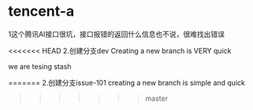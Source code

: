 # tencent-a
1这个腾讯AI接口很坑，接口报错的返回什么信息也不说，很难找出错误

<<<<<<< HEAD
2.创建分支dev
Creating a new branch is VERY quick

we are tesing stash





=======
2.创建分支issue-101
creating a new branch is simple and quick
>>>>>>> master
